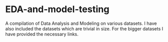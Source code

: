 # EDA-and-model-testing

A compilation of Data Analysis and Modeling on various datasets. I have also included the datasets which are trivial in size. For the bigger datasets I have provided the necessary links.
